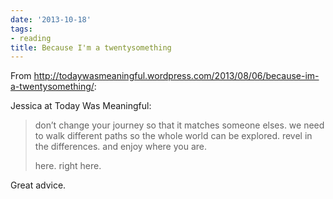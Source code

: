 ```yaml
---
date: '2013-10-18'
tags:
- reading
title: Because I'm a twentysomething
---
```


From http://todaywasmeaningful.wordpress.com/2013/08/06/because-im-a-twentysomething/:

Jessica at Today Was Meaningful:

>don’t change your journey so that it matches someone elses. we need to walk different paths so the whole world can be explored. revel in the differences. and enjoy where you are.
>
>here. right here.

Great advice.
